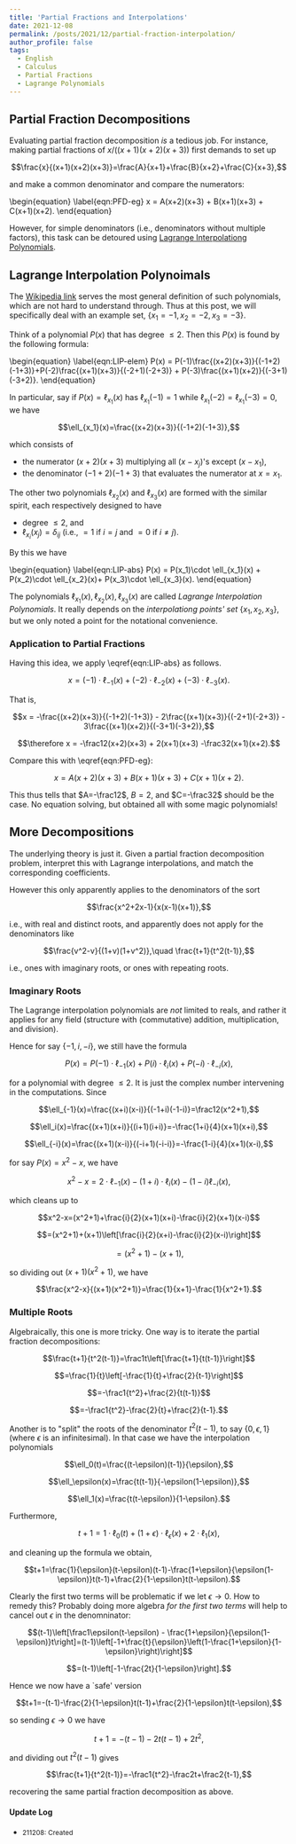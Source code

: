 ```yaml
---
title: 'Partial Fractions and Interpolations'
date: 2021-12-08
permalink: /posts/2021/12/partial-fraction-interpolation/
author_profile: false
tags:
  - English
  - Calculus
  - Partial Fractions
  - Lagrange Polynomials
---
```


## Partial Fraction Decompositions

Evaluating partial fraction decomposition _is_ a tedious job. For instance, making partial fractions of $x/((x+1)(x+2)(x+3))$ first demands to set up

$$\frac{x}{(x+1)(x+2)(x+3)}=\frac{A}{x+1}+\frac{B}{x+2}+\frac{C}{x+3},$$

and make a common denominator and compare the numerators:

\begin{equation}
\label{eqn:PFD-eg}
x = A(x+2)(x+3) + B(x+1)(x+3) + C(x+1)(x+2).
\end{equation}

However, for simple denominators (i.e., denominators without multiple factors), this task can be detoured using [Lagrange Interpolationg Polynomials](https://en.wikipedia.org/wiki/Lagrange_polynomial).

## Lagrange Interpolation Polynoimals

The [Wikipedia link](https://en.wikipedia.org/wiki/Lagrange_polynomial) serves the most general definition of such polynomials, which are not hard to understand through. Thus at this post, we will specifically deal with an example set, $\{x_1=-1,x_2=-2,x_3=-3\}$.

Think of a polynomial $P(x)$ that has degree $\leq 2$. Then this $P(x)$ is found by the following formula:

\begin{equation}
\label{eqn:LIP-elem}
P(x) = P(-1)\frac{(x+2)(x+3)}{(-1+2)(-1+3)}+P(-2)\frac{(x+1)(x+3)}{(-2+1)(-2+3)} + P(-3)\frac{(x+1)(x+2)}{(-3+1)(-3+2)}.
\end{equation}

In particular, say if $P(x)=\ell_{x_1}(x)$ has $\ell_{x_1}(-1)=1$ while $\ell_{x_1}(-2)=\ell_{x_1}(-3)=0$, we have

$$\ell_{x_1}(x)=\frac{(x+2)(x+3)}{(-1+2)(-1+3)},$$

which consists of
 
 * the numerator $(x+2)(x+3)$ multiplying all $(x-x_j)$'s except $(x-x_1)$,
 * the denominator $(-1+2)(-1+3)$ that evaluates the numerator at $x=x_1$.

The other two polynomials $\ell_{x_2}(x)$ and $\ell_{x_3}(x)$ are formed with the similar spirit, each respectively designed to have

 - degree $\leq 2$, and
 - $\ell_{x_i}(x_j)=\delta_{ij}$ (i.e., $=1$ if $i=j$ and $=0$ if $i\neq j$).

By this we have

\begin{equation}
\label{eqn:LIP-abs}
P(x) = P(x_1)\cdot \ell_{x_1}(x) + P(x_2)\cdot \ell_{x_2}(x)+ P(x_3)\cdot \ell_{x_3}(x).
\end{equation}

The polynomials $\ell_{x_1}(x),\ell_{x_2}(x),\ell_{x_3}(x)$ are called _Lagrange Interpolation Polynomials_. It really depends on the _interpolationg points' set_ $\{x_1,x_2,x_3\}$, but we only noted a point for the notational convenience.

### Application to Partial Fractions

Having this idea, we apply \eqref{eqn:LIP-abs} as follows.

$$x = (-1)\cdot \ell_{-1}(x) + (-2)\cdot \ell_{-2}(x) + (-3)\cdot \ell_{-3}(x).$$

That is,

$$x = -\frac{(x+2)(x+3)}{(-1+2)(-1+3)} - 2\frac{(x+1)(x+3)}{(-2+1)(-2+3)} - 3\frac{(x+1)(x+2)}{(-3+1)(-3+2)},$$

$$\therefore x = -\frac12(x+2)(x+3) + 2(x+1)(x+3) -\frac32(x+1)(x+2).$$

Compare this with \eqref{eqn:PFD-eg}:

$$x=A(x+2)(x+3) + B(x+1)(x+3)+C(x+1)(x+2).$$

This thus tells that $A=-\frac12$, $B=2$, and $C=-\frac32$ should be the case. No equation solving, but obtained all with some magic polynomials!

## More Decompositions

The underlying theory is just it. Given a partial fraction decomposition problem, interpret this with Lagrange interpolations, and match the corresponding coefficients.

However this only apparently applies to the denominators of the sort

$$\frac{x^2+2x-1}{x(x-1)(x+1)},$$

i.e., with real and distinct roots, and apparently does not apply for the denominators like

$$\frac{v^2-v}{(1+v)(1+v^2)},\quad \frac{t+1}{t^2(t-1)},$$

i.e., ones with imaginary roots, or ones with repeating roots.

### Imaginary Roots

The Lagrange interpolation polynomials are _not_ limited to reals, and rather it applies for any field (structure with (commutative) addition, multiplication, and division).

Hence for say $\{-1,i,-i\}$, we still have the formula

$$P(x)=P(-1)\cdot \ell_{-1}(x)+P(i)\cdot \ell_i(x)+P(-i)\cdot \ell_{-i}(x),$$

for a polynomial with degree $\leq 2$. It is just the complex number intervening in the computations. Since

$$\ell_{-1}(x)=\frac{(x+i)(x-i)}{(-1+i)(-1-i)}=\frac12(x^2+1),$$

$$\ell_i(x)=\frac{(x+1)(x+i)}{(i+1)(i+i)}=-\frac{1+i}{4}(x+1)(x+i),$$

$$\ell_{-i}(x)=\frac{(x+1)(x-i)}{(-i+1)(-i-i)}=-\frac{1-i}{4}(x+1)(x-i),$$

for say $P(x)=x^2-x$, we have

$$x^2-x=2\cdot\ell_{-1}(x)-(1+i)\cdot\ell_i(x)-(1-i)\ell_{-i}(x),$$

which cleans up to

$$x^2-x=(x^2+1)+\frac{i}{2}(x+1)(x+i)-\frac{i}{2}(x+1)(x-i)$$

$$=(x^2+1)+(x+1)\left[\frac{i}{2}(x+i)-\frac{i}{2}(x-i)\right]$$

$$=(x^2+1)-(x+1),$$

so dividing out $(x+1)(x^2+1)$, we have

$$\frac{x^2-x}{(x+1)(x^2+1)}=\frac{1}{x+1}-\frac{1}{x^2+1}.$$

### Multiple Roots

Algebraically, this one is more tricky. One way is to iterate the partial fraction decompositions:

$$\frac{t+1}{t^2(t-1)}=\frac1t\left[\frac{t+1}{t(t-1)}\right]$$

$$=\frac{1}{t}\left[-\frac{1}{t}+\frac{2}{t-1}\right]$$

$$=-\frac1{t^2}+\frac{2}{t(t-1)}$$

$$=-\frac1{t^2}-\frac{2}{t}+\frac{2}{t-1}.$$

Another is to "split" the roots of the denominator $t^2(t-1)$, to say $\{0,\epsilon,1\}$ (where $\epsilon$ is an infinitesimal). In that case we have the interpolation polynomials

$$\ell_0(t)=\frac{(t-\epsilon)(t-1)}{\epsilon},$$

$$\ell_\epsilon(x)=\frac{t(t-1)}{-\epsilon(1-\epsilon)},$$

$$\ell_1(x)=\frac{t(t-\epsilon)}{1-\epsilon}.$$

Furthermore,

$$t+1=1\cdot\ell_0(t)+(1+\epsilon)\cdot\ell_\epsilon(x)+2\cdot\ell_1(x),$$

and cleaning up the formula we obtain,

$$t+1=\frac{1}{\epsilon}(t-\epsilon)(t-1)-\frac{1+\epsilon}{\epsilon(1-\epsilon)}t(t-1)+\frac{2}{1-\epsilon}t(t-\epsilon).$$

Clearly the first two terms will be problematic if we let $\epsilon\to 0$. How to remedy this? Probably doing more algebra _for the first two terms_ will help to cancel out $\epsilon$ in the denomninator:

$$(t-1)\left[\frac1\epsilon(t-\epsilon) - \frac{1+\epsilon}{\epsilon(1-\epsilon)}t\right]=(t-1)\left[-1+\frac{t}{\epsilon}\left(1-\frac{1+\epsilon}{1-\epsilon}\right)\right]$$

$$=(t-1)\left[-1-\frac{2t}{1-\epsilon}\right].$$

Hence we now have a `safe' version

$$t+1=-(t-1)-\frac{2}{1-\epsilon}t(t-1)+\frac{2}{1-\epsilon}t(t-\epsilon),$$

so sending $\epsilon\to 0$ we have

$$t+1=-(t-1)-2t(t-1)+2t^2,$$

and dividing out $t^2(t-1)$ gives

$$\frac{t+1}{t^2(t-1)}=-\frac1{t^2}-\frac2t+\frac2{t-1},$$

recovering the same partial fraction decomposition as above.

#### Update Log
 * <span style="font-size:12px">211208: Created</span>
